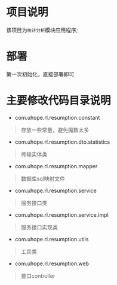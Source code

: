 # 项目说明
该项目为`统计分析`模块应用程序;

# 部署

第一次初始化，直接部署即可


# 主要修改代码目录说明

* com.uhope.rl.resumption.constant
> 存放一些常量，避免魔数太多
* com.uhope.rl.resumption.dto.statistics
> 传输实体类
* com.uhope.rl.resumption.mapper
> 数据库sql映射文件
* com.uhope.rl.resumption.service
> 服务接口类
* com.uhope.rl.resumption.service.impl
> 服务接口实现类
* com.uhope.rl.resumption.utils
> 工具类
* com.uhope.rl.resumption.web
> 接口controller